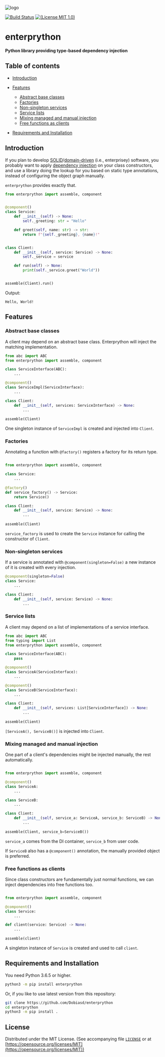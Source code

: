 ![logo](https://github.com/Dobiasd/enterprython/raw/master/logo/enterprython.png)

[![Build Status](https://travis-ci.org/Dobiasd/enterprython.svg?branch=master)][travis]
[![(License MIT 1.0)](https://img.shields.io/badge/license-MIT%201.0-blue.svg)][license]

[travis]: https://travis-ci.org/Dobiasd/enterprython
[license]: LICENSE


enterprython
============
**Python library providing type-based dependency injection**


Table of contents
-----------------
  * [Introduction](#introduction)
  * [Features](#features)
    * [Abstract base classes](#abstract-base-classes)
    * [Factories](#factories)
    * [Non-singleton services](#non-singleton-services)
    * [Service lists](#service-lists)
    * [Mixing managed and manual injection](#mixing-managed-and-manual-injection)
    * [Free functions as clients](#free-functions-as-clients)
    
  * [Requirements and Installation](#requirements-and-installation)


Introduction
------------

If you plan to develop [SOLID](https://en.wikipedia.org/wiki/SOLID)/[domain-driven](https://en.wikipedia.org/wiki/Domain-driven_design) (i.e., enterprisey) software, you probably want to apply [dependency injection](https://en.wikipedia.org/wiki/Dependency_injection) on your class constructors,
and use a library doing the lookup for you based on static type annotations, instead of configuring the object graph manually.

`enterprython` provides exactly that.

```python
from enterprython import assemble, component


@component()
class Service:
    def __init__(self) -> None:
        self._greeting: str = "Hello"

    def greet(self, name: str) -> str:
        return f"{self._greeting}, {name}!"


class Client:
    def __init__(self, service: Service) -> None:
        self._service = service

    def run(self) -> None:
        print(self._service.greet("World"))


assemble(Client).run()
```

Output:

```
Hello, World!
```


Features
--------

### Abstract base classes

A client may depend on an abstract base class. Enterprython will inject the matching implementation. 

```python
from abc import ABC
from enterprython import assemble, component

class ServiceInterface(ABC):
    ...

@component()
class ServiceImpl(ServiceInterface):
    ...

class Client:
    def __init__(self, services: ServiceInterface) -> None:
        ...
        
assemble(Client)
```

One singleton instance of `ServiceImpl` is created and injected into `Client`.


### Factories

Annotating a function with `@factory()` registers a factory for its return type.

```python

from enterprython import assemble, component

class Service:
    ...
    
@factory()
def service_factory() -> Service:
    return Service()

class Client:
    def __init__(self, service: Service) -> None:
        ...
        
assemble(Client)
```

`service_factory` is used to create the `Service` instance for calling the constructor of `Client`.


### Non-singleton services

If a service is annotated with `@component(singleton=False)` a new instance of it is created with every injection. 

```python
@component(singleton=False)
class Service:
    ...

class Client:
    def __init__(self, service: Service) -> None:
        ...
```


### Service lists

A client may depend on a list of implementations of a service interface.

```python
from abc import ABC
from typing import List
from enterprython import assemble, component

class ServiceInterface(ABC):
    pass

@component()
class ServiceA(ServiceInterface):
    ...

@component()
class ServiceB(ServiceInterface):
    ...

class Client:
    def __init__(self, services: List[ServiceInterface]) -> None:
        ...
        
assemble(Client)
```

`[ServiceA(), ServiceB()]` is injected into `Client`.


### Mixing managed and manual injection

One part of a client's dependencies might be injected manually, the rest automatically.

```python

from enterprython import assemble, component

@component()
class ServiceA:
    ...

class ServiceB:
    ...

class Client:
    def __init__(self, service_a: ServiceA, service_b: ServiceB) -> None:
        ...
        
assemble(Client, service_b=ServiceB())
```

`service_a` comes from the DI container, `service_b` from user code.

If `ServiceB` also has a `@component()` annotation, the manually provided object is preferred.


### Free functions as clients

Since class constructors are fundamentally just normal functions, we can inject dependencies into free functions too.

```python

from enterprython import assemble, component

@component()
class Service:
    ...

def client(service: Service) -> None:
    ...
        
assemble(client)
```

A singleton instance of `Service` is created and used to call `client`.


Requirements and Installation
-----------------------------

You need Python 3.6.5 or higher.

```bash
python3 -m pip install enterprython
```

Or, if you like to use latest version from this repository:
```bash
git clone https://github.com/Dobiasd/enterprython
cd enterprython
python3 -m pip install .
```


License
-------
Distributed under the MIT License.
(See accompanying file [`LICENSE`](https://github.com/Dobiasd/enterprython/blob/master/LICENSE) or at
[https://opensource.org/licenses/MIT](https://opensource.org/licenses/MIT))
